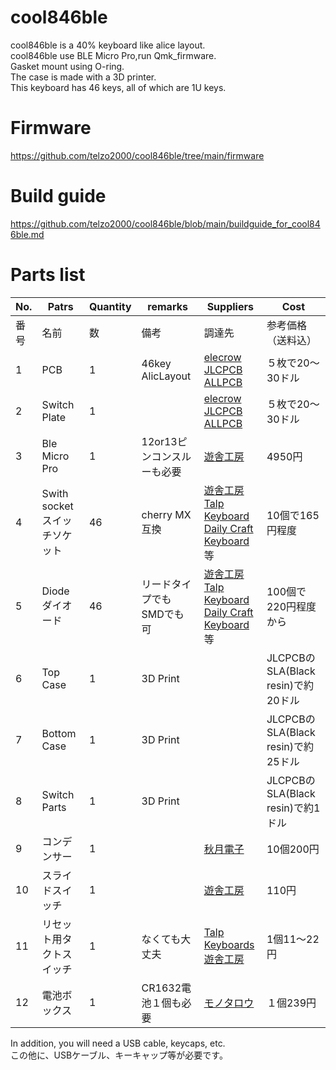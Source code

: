 # cool846ble


cool846ble is a 40% keyboard like alice layout.
<br>
cool846ble use BLE Micro Pro,run Qmk_firmware.
<br>
Gasket mount using O-ring.
<br>
The case is made with a 3D printer.
<br>
This keyboard has 46 keys, all of which are 1U keys.
<br>

# Firmware
https://github.com/telzo2000/cool846ble/tree/main/firmware

# Build guide 
https://github.com/telzo2000/cool846ble/blob/main/buildguide_for_cool846ble.md


# Parts list

| No. | Patrs | Quantity | remarks | Suppliers | Cost |
|--|--|--|--|--|--|
|番号|名前|数|備考|調達先|参考価格（送料込）|<br>
|1|PCB|1|46key AlicLayout|[elecrow](https://www.elecrow.com)<br>[JLCPCB](https://jlcpcb.com)<br>[ALLPCB](https://www.allpcb.com)|５枚で20〜30ドル|<br>
|2|Switch Plate|1||[elecrow](https://www.elecrow.com)<br>[JLCPCB](https://jlcpcb.com)<br>[ALLPCB](https://www.allpcb.com)|５枚で20〜30ドル|<br>
|3|Ble Micro Pro|1|12or13ピンコンスルーも必要|[遊舎工房](https://shop.yushakobo.jp/products/ble-micro-pro?_pos=1&_sid=192f46387&_ss=r)|4950円|
|4|Swith socket<br>スイッチソケット|46|cherry MX互換|[遊舎工房](https://yushakobo.jp)<br>[Talp Keyboard](https://talpkeyboard.net)<br>[Daily Craft Keyboard](https://shop.dailycraft.jp)等|10個で165円程度|
|5|Diode<br>ダイオード|46|リードタイプでもSMDでも可|[遊舎工房](https://yushakobo.jp)<br>[Talp Keyboard](https://talpkeyboard.net)<br>[Daily Craft Keyboard](https://shop.dailycraft.jp)等|100個で220円程度から|
|6|Top Case|1|3D Print||JLCPCBのSLA(Black resin)で約20ドル|
|7|Bottom Case|1|3D Print||JLCPCBのSLA(Black resin)で約25ドル|
|8|Switch Parts|1|3D Print||JLCPCBのSLA(Black resin)で約1ドル|
|9|コンデンサー|1||[秋月電子](https://akizukidenshi.com/catalog/g/gP-02151/)|10個200円|
|10|スライドスイッチ|1||[遊舎工房](https://shop.yushakobo.jp/products/5624?variant=45044666007783)|110円|
|11|リセット用タクトスイッチ|1|なくても大丈夫|[Talp Keyboards](https://talpkeyboard.net/items/5fa258a5f0b10814d183347f)<br>[遊舎工房](https://shop.yushakobo.jp/products/a0800ts-01-1?pr_prod_strat=copurchase&pr_rec_id=ff9ba5a77&pr_rec_pid=6055716618401&pr_ref_pid=8228998578407&pr_seq=uniform)|1個11〜22円|
|12|電池ボックス|1|CR1632電池１個も必要|[モノタロウ](https://www.monotaro.com/p/8835/2765/)|１個239円|


In addition, you will need a USB cable, keycaps, etc.
<br>
この他に、USBケーブル、キーキャップ等が必要です。
<br>
